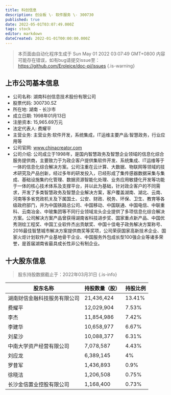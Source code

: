 ```yaml
---
title: 科创信息
description: 创业板 \- 软件服务 \- 300730
published: true
date: 2022-05-01T03:07:49.000Z
tags: stock
editor: markdown
dateCreated: 2022-01-01T00:00:00.000Z
---
```


> 本页面由自动化程序生成于 Sun May 01 2022 03:07:49 GMT+0800
> 内容可能存在错误，如有bug请提交issue至：https://github.com/Eroleice/doc-pi/issues
{.is-warning}

## 上市公司基本信息
- 公司名称: 湖南科创信息技术股份有限公司
- 股票代码: 300730.SZ
- 所在地: 湖南 - 长沙市
- 成立日期: 1998年01月13日
- 注册资本: 15,965.69万元
- 法定代表人: 费耀平
- 主营业务: 主营业务:软件开发，系统集成，IT运维主要产品:智慧政务，行业应用等
- 公司官网: www.chinacreator.com
- 公司介绍: 公司成立于1998年，是国内智慧政务及智慧企业领域的信息化综合服务提供商，主要致力于为政企客户提供集软件开发、系统集成、IT运维等于一体的信息化综合解决方案。公司注重在云计算、大数据、物联网等领域的技术研究及产品创新，经过多年的研发投入，已经形成了集传感器数据采集与集成、基础设施集约化管理、数据资源智能化处理、业务应用敏捷化开发等功能于一体的核心技术体系及支撑平台，并以此为基础，针对政企客户的不同需求，开发了多类智慧政务及智慧企业解决方案，客户覆盖湖南、湖北、云南、河南等多省党政机关及下属国土、公安、财政、税务、环保、卫生、教育等各级政府部门，并为中国铁路总公司、中国移动、中国联通、中国电信、中联重科、云南冶金、中玻集团等不同行业领域龙头企业提供了多项信息化综合解决方案。公司解决方案产品曾获得湖南省科技进步奖、国家重点新产品、中国优秀测绘工程奖、中国工业软件杰出贡献奖、中国十佳电子政务解决方案称号、2016最佳智慧城市解决方案提供商奖等奖项，公司荣获国家高新技术企业、国家火炬计划软件产业基地骨干企业、中国服务外包成长型100强企业等诸多荣誉，是首届湖南省最具成长性非公有制企业。


## 十大股东信息
> 股东持股数据截止于：2022年03月31日
{.is-info}

| 股东名称 | 持股数量（股） | 持股比例 |
| --- | --- | --- |
| 湖南财信金融科技服务有限公司 | 21,436,424 | 13.41% |
| 费耀平 | 12,029,904 | 7.53% |
| 李杰 | 11,854,986 | 7.42% |
| 李建华 | 10,658,977 | 6.67% |
| 刘星沙 | 10,088,377 | 6.31% |
| 中南大学资产经营有限公司 | 7,078,587 | 4.43% |
| 刘应龙 | 6,389,145 | 4% |
| 罗昔军 | 1,436,893 | 0.9% |
| 徐晓洁 | 1,206,508 | 0.75% |
| 长沙金信置业控股有限公司 | 1,168,400 | 0.73% |




